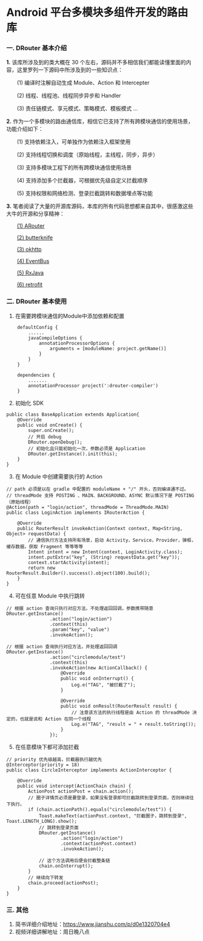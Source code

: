 # Android 平台多模块多组件开发的路由库


### **一. DRouter 基本介绍**

**1.** 该库所涉及到的类大概在 30 个左右，源码并不多相信我们都能读懂里面的内容，这里罗列一下源码中所涉及到的一些知识点：

&emsp;&emsp;(1) 编译时注解自动生成 Module、Action 和 Intercepter

&emsp;&emsp;(2) 线程、线程池、线程同步异步和 Handler

&emsp;&emsp;(3) 责任链模式、享元模式、策略模式、模板模式 ...

**2.** 作为一个多模块的路由通信库，相信它已支持了所有跨模块通信的使用场景，功能介绍如下：

&emsp;&emsp;(1) 支持依赖注入，可单独作为依赖注入框架使用

&emsp;&emsp;(2) 支持线程切换和调度（原始线程，主线程，同步，异步）

&emsp;&emsp;(3) 支持多模块工程下的所有跨模块通信使用场景

&emsp;&emsp;(4) 支持添加多个拦截器，可根据优先级自定义拦截顺序

&emsp;&emsp;(5) 支持权限和网络检测、登录拦截跳转和数据埋点等功能

**3.** 笔者阅读了大量的开源库源码，本库的所有代码思想都来自其中，很感激这些大牛的开源和分享精神：

&emsp;&emsp;[(1) ARouter](https://github.com/alibaba/ARouter)

&emsp;&emsp;[(2) butterknife](https://github.com/JakeWharton/butterknife)

&emsp;&emsp;[(3) okhttp](https://github.com/square/okhttp)

&emsp;&emsp;[(4) EventBus](https://github.com/greenrobot/EventBus)

&emsp;&emsp;[(5) RxJava](https://github.com/ReactiveX/RxJava)

&emsp;&emsp;[(6) retrofit](https://github.com/square/retrofit)

### **二. DRouter 基本使用**
1. 在需要跨模块通信的Module中添加依赖和配置
```
    defaultConfig {
        ......
        javaCompileOptions {
            annotationProcessorOptions {
                arguments = [moduleName: project.getName()]
            }
        }
    }

    dependencies {
        .......
        annotationProcessor project(':drouter-compiler')
    }
```
2. 初始化 SDK
```
public class BaseApplication extends Application{
    @Override
    public void onCreate() {
        super.onCreate();
        // 开启 debug
        DRouter.openDebug();
        // 初始化且只能初始化一次，参数必须是 Application
        DRouter.getInstance().init(this);
    }
}
```
3. 在 Module 中创建需要执行的 Action
```
// path 必须是以在 gradle 中配置的 moduleName + "/" 开头，否则编译通不过。
// threadMode 支持 POSTING 、MAIN、BACKGROUND、ASYNC 默认情况下是 POSTING（原始线程）
@Action(path = "login/action", threadMode = ThreadMode.MAIN)
public class LoginAction implements IRouterAction {

    @Override
    public RouterResult invokeAction(Context context, Map<String, Object> requestData) {
        // 通信执行方法支持所有场景，启动 Activity，Service，Provider，弹框，缓存数据，获取 Fragment 等等等等
        Intent intent = new Intent(context, LoginActivity.class);
        intent.putExtra("key", (String) requestData.get("key"));
        context.startActivity(intent);
        return new RouterResult.Builder().success().object(100).build();
    }
}
```
4. 可在任意 Module 中执行跳转
```
// 根据 action 查询只执行对应方法，不处理返回回调，参数携带随意
DRouter.getInstance()
                .action("login/action")
                .context(this)
                .param("key", "value")
                .invokeAction();

// 根据 action 查询执行对应方法，并处理返回回调
DRouter.getInstance()
                .action("circlemodule/test")
                .context(this)
                .invokeAction(new ActionCallback() {
                    @Override
                    public void onInterrupt() {
                        Log.e("TAG", "被拦截了");
                    }

                    @Override
                    public void onResult(RouterResult result) {
                        // 注意该方法的执行线程是由 Action 的 threadMode 决定的，也就是说和 Action 在同一个线程
                        Log.e("TAG", "result = " + result.toString());
                    }
                });
```
5. 在任意模块下都可添加拦截
```
// priority 优先级越高，拦截器执行越优先
@Interceptor(priority = 18)
public class CircleInterceptor implements ActionInterceptor {

    @Override
    public void intercept(ActionChain chain) {
        ActionPost actionPost = chain.action();
        // 圈子详情页必须是要登录，如果没有登录即可拦截跳转到登录页面，否则继续往下执行。
        if (chain.actionPath().equals("circlemodule/test")) {
            Toast.makeText(actionPost.context, "拦截圈子，跳转到登录", Toast.LENGTH_LONG).show();
            // 跳转到登录页面
            DRouter.getInstance()
                    .action("login/action")
                    .context(actionPost.context)
                    .invokeAction();

            // 这个方法调用后便会拦截整条链
            chain.onInterrupt();
        }
        // 继续向下转发
        chain.proceed(actionPost);
    }
}
```

### **三. 其他**
1. 简书详细介绍地址：https://www.jianshu.com/p/d0e1320704e4
2. 视频详细讲解地址：周日晚八点


